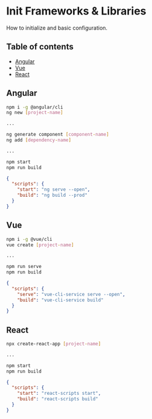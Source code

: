 # Init Frameworks & Libraries

How to initialize and basic configuration.

## Table of contents

* [Angular](init_frameworks_and_libraries.md#Angular)
* [Vue](init_frameworks_and_libraries.md#Vue)
* [React](init_frameworks_and_libraries.md#React)

## Angular

```bash
npm i -g @angular/cli
ng new [project-name]

...

ng generate component [component-name]
ng add [dependency-name]

...

npm start
npm run build

```

```json
{
  "scripts": {
    "start": "ng serve --open",
    "build": "ng build --prod"
  }
}
```

## Vue

```bash
npm i -g @vue/cli
vue create [project-name]

...

npm run serve
npm run build
```

```json
{
  "scripts": {
    "serve": "vue-cli-service serve --open",
    "build": "vue-cli-service build"
  }
}
```

## React

```bash
npx create-react-app [project-name]

...

npm start
npm run build
```

```json
{
  "scripts": {
    "start": "react-scripts start",
    "build": "react-scripts build"
  }
}
```
